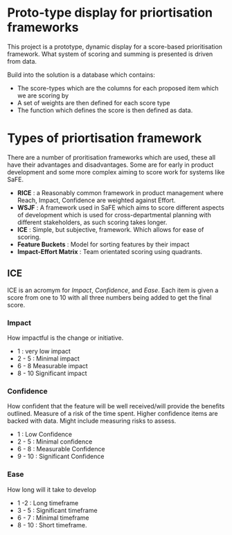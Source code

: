 # Proto-type display for priortisation frameworks

This project is a prototype, dynamic display for a score-based prioritisation framework. What system of scoring and
summing is presented is driven from data.

Build into the solution is a database which contains:

- The score-types which are the columns for each proposed item which we are scoring by
- A set of weights are then defined for each score type
- The function which defines the score is then defined as data.

# Types of priortisation framework

There are a number of proritisation frameworks which are used, these all have their advantages and disadvantages. Some
are for early in product development and some more complex aiming to score work for systems like SaFE.

- **RICE**
: a Reasonably common framework in product management where Reach, Impact, Confidence are weighted against Effort.
- **WSJF**
: A framework used in SaFE which aims to score different aspects of development which is used for cross-departmental planning with different stakeholders, as such scoring takes longer.
- **ICE**
: Simple, but subjective, framework.  Which allows for ease of scoring.
- **Feature Buckets**
: Model for sorting features by their impact
- **Impact-Effort Matrix**
: Team orientated scoring using quadrants.

## ICE

ICE is an acromym for *Impact*, *Confidence*, and *Ease*. Each item is given a score from one to 10 with all three
numbers being added to get the final score.

### Impact

How impactful is the change or initiative.
- 1 : very low impact
- 2 - 5 : Minimal impact
- 6 - 8 Measurable impact
- 8 - 10 Significant impact

### Confidence

How confident that the feature will be well received/will provide the benefits outlined.  Measure of a risk of the time spent.  Higher confidence items are backed with data. Might include measuring risks to assess.
- 1 : Low Confidence
- 2 - 5 : Minimal confidence
- 6 - 8 : Measurable Confidence
- 9 - 10 : Significant Confidence

### Ease

How long will it take to develop

- 1 -2 : Long timeframe
- 3 - 5 : Significant timeframe
- 6 - 7 : Minimal timeframe
- 8 - 10 : Short timeframe.
